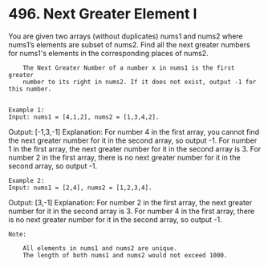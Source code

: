 # 496. Next Greater Element I

You are given two arrays (without duplicates) nums1 and
        nums2 where nums1’s elements are subset of nums2.
        Find all the next greater numbers for nums1's elements in the corresponding
        places of nums2.
    

    
        The Next Greater Number of a number x in nums1 is the first greater
        number to its right in nums2. If it does not exist, output -1 for this number.
    

    Example 1:
    Input: nums1 = [4,1,2], nums2 = [1,3,4,2].
Output: [-1,3,-1]
Explanation:
    For number 4 in the first array, you cannot find the next greater number for it in the second array, so output -1.
    For number 1 in the first array, the next greater number for it in the second array is 3.
    For number 2 in the first array, there is no next greater number for it in the second array, so output -1.

    

    Example 2:
    Input: nums1 = [2,4], nums2 = [1,2,3,4].
Output: [3,-1]
Explanation:
    For number 2 in the first array, the next greater number for it in the second array is 3.
    For number 4 in the first array, there is no next greater number for it in the second array, so output -1.

    

    Note:
    
        All elements in nums1 and nums2 are unique.
        The length of both nums1 and nums2 would not exceed 1000.